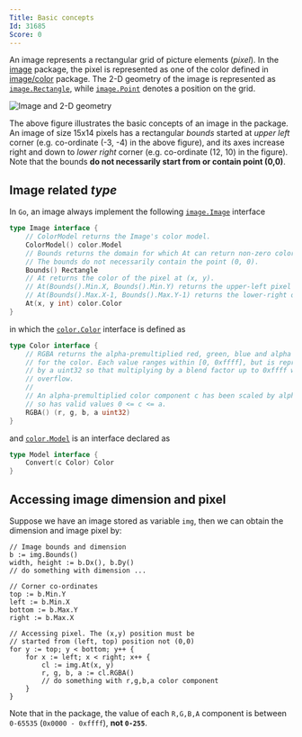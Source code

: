 ```yaml
---
Title: Basic concepts
Id: 31685
Score: 0
---
```

An image represents a rectangular grid of picture elements (*pixel*). In the [image](https://golang.org/pkg/image/) package, the pixel is represented as one of the color defined in [image/color](https://golang.org/pkg/image/color/) package. The 2-D geometry of the image is represented as [`image.Rectangle`](https://golang.org/pkg/image/#Rectangle), while [`image.Point`](https://golang.org/pkg/image/#Point) denotes a position on the grid.

![Image and 2-D geometry](https://i.stack.imgur.com/PbRoJ.jpg)

The above figure illustrates the basic concepts of an image in the package. An image of size 15x14 pixels has a rectangular *bounds* started at *upper left* corner (e.g. co-ordinate (-3, -4) in the above figure), and its axes increase right and down to *lower right* corner (e.g. co-ordinate (12, 10) in the figure). Note that the bounds **do not necessarily start from or contain point (0,0)**.

## Image related *type* ##

In `Go`, an image always implement the following [`image.Image`](https://golang.org/pkg/image/#Image) interface

```go
type Image interface {
    // ColorModel returns the Image's color model.
    ColorModel() color.Model
    // Bounds returns the domain for which At can return non-zero color.
    // The bounds do not necessarily contain the point (0, 0).
    Bounds() Rectangle
    // At returns the color of the pixel at (x, y).
    // At(Bounds().Min.X, Bounds().Min.Y) returns the upper-left pixel of the grid.
    // At(Bounds().Max.X-1, Bounds().Max.Y-1) returns the lower-right one.
    At(x, y int) color.Color
}
```

in which the [`color.Color`](https://golang.org/pkg/image/color/#Color) interface is defined as

```go
type Color interface {
    // RGBA returns the alpha-premultiplied red, green, blue and alpha values
    // for the color. Each value ranges within [0, 0xffff], but is represented
    // by a uint32 so that multiplying by a blend factor up to 0xffff will not
    // overflow.
    //
    // An alpha-premultiplied color component c has been scaled by alpha (a),
    // so has valid values 0 <= c <= a.
    RGBA() (r, g, b, a uint32)
}
```

and [`color.Model`](https://golang.org/pkg/image/color/#Model) is an interface declared as

```go
type Model interface {
    Convert(c Color) Color
}
```

## Accessing image dimension and pixel ##

Suppose we have an image stored as variable `img`, then we can obtain the dimension and image pixel by:

```
// Image bounds and dimension
b := img.Bounds()
width, height := b.Dx(), b.Dy()
// do something with dimension ...

// Corner co-ordinates
top := b.Min.Y
left := b.Min.X
bottom := b.Max.Y
right := b.Max.X

// Accessing pixel. The (x,y) position must be
// started from (left, top) position not (0,0)
for y := top; y < bottom; y++ {
    for x := left; x < right; x++ {
        cl := img.At(x, y)
        r, g, b, a := cl.RGBA()
        // do something with r,g,b,a color component
    }
}
```

Note that in the package, the value of each `R,G,B,A` component is between `0-65535` (`0x0000 - 0xffff`), **not `0-255`**.
